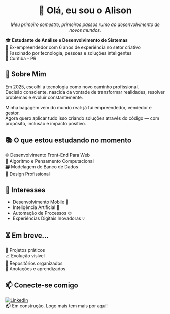 <h1 align="center">👋 Olá, eu sou o Alison</h1>

<p align="center">
  <em>Meu primeiro semestre, primeiros passos rumo ao desenvolvimento de novos mundos.</em>
</p>


🎓 **Estudante de Análise e Desenvolvimento de Sistemas**  
💼 Ex-empreendedor com 6 anos de experiência no setor criativo  
🧠 Fascinado por tecnologia, pessoas e soluções inteligentes  
📍 Curitiba - PR  


## 🚀 Sobre Mim

Em 2025, escolhi a tecnologia como novo caminho profissional.  
Decisão consciente, nascida da vontade de transformar realidades, resolver problemas e evoluir constantemente.

Minha bagagem vem do mundo real: já fui empreendedor, vendedor e gestor.  
Agora quero aplicar tudo isso criando soluções através do código — com propósito, inclusão e impacto positivo.


## 📚 O que estou estudando no momento

🌐 Desenvolvimento Front-End Para Web  
🧠 Algoritmo e Pensamento Computacional  
🗃️ Modelagem de Banco de Dados  
🎨 Design Profissional


## 🎯 Interesses

- Desenvolvimento Mobile 📱  
- Inteligência Artificial 🤖  
- Automação de Processos ⚙️  
- Experiências Digitais Inovadoras 💡  


## ⏳ Em breve...

🧩 Projetos práticos  
📈 Evolução visível  
📂 Repositórios organizados  
📒 Anotações e aprendizados


## 📫 Conecte-se comigo

[![LinkedIn](https://img.shields.io/badge/LinkedIn-AlisonRodrigo-blue?style=flat&logo=linkedin)](https://www.linkedin.com/in/alison-rodrigo-pasqualon-62b2a9367)  
📬 Em construção. Logo mais tem mais por aqui!  
